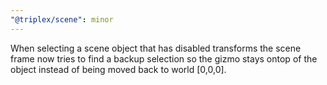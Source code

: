 ```yaml
---
"@triplex/scene": minor
---
```


When selecting a scene object that has disabled transforms the scene frame now tries to find a backup selection so the gizmo stays ontop of the object instead of being moved back to world [0,0,0].
